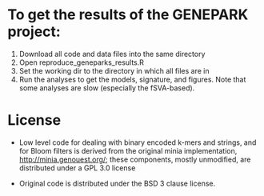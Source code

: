 # To get the results of the GENEPARK project:
1. Download all code and data files into the same directory
2. Open reproduce_geneparks_results.R 
3. Set the working dir to the directory in which all files are in
4. Run the analyses to get the models, signature, and figures. Note that some analyses are slow (especially the fSVA-based).


License
=======

* Low level code for dealing with binary encoded k-mers and strings, and for Bloom filters is derived from the original minia implementation, http://minia.genouest.org/; these components, mostly unmodified, are distributed under a GPL 3.0 license

* Original code is distributed under the BSD 3 clause license.
